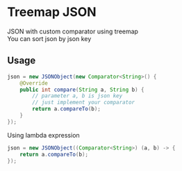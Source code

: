 # Treemap JSON
JSON with custom comparator using treemap<br>
You can sort json by json key
## Usage
```java
json = new JSONObject(new Comparator<String>() {
    @Override
    public int compare(String a, String b) {
        // parameter a, b is json key
        // just implement your comparator
        return a.compareTo(b);
    }
});
```
Using lambda expression
```java
json = new JSONObject((Comparator<String>) (a, b) -> {
    return a.compareTo(b);
});
```

